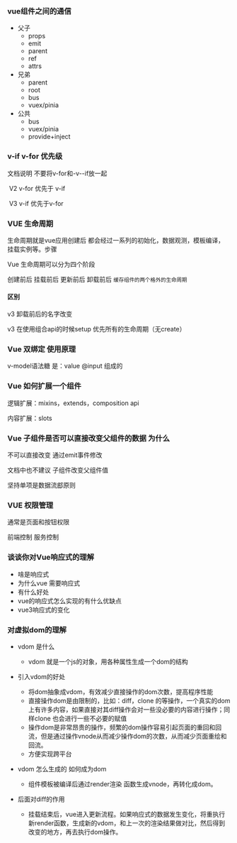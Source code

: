 ### vue组件之间的通信

- 父子
  - props
  - emit
  - parent
  - ref
  - attrs
- 兄弟
  - parent
  - root
  - bus
  - vuex/pinia
- 公共
  - bus
  - vuex/pinia
  - provide+inject

### v-if v-for 优先级

文档说明 不要将v-for和-v--if放一起

​	V2     v-for  优先于 v-if

​    V3   v-if 优先于v-for

### VUE 生命周期

生命周期就是vue应用创建后 都会经过一系列的初始化，数据观测，模板编译，挂载实例等。步骤

Vue 生命周期可以分为四个阶段

创建前后 挂载前后 更新前后 卸载前后 `缓存组件的两个格外的生命周期`

#### 区别

v3 卸载前后的名字改变

v3 在使用组合api的时候setup 优先所有的生命周期（无create）

### Vue 双绑定 使用原理

v-model语法糖 是：value @input 组成的

### Vue 如何扩展一个组件

逻辑扩展：mixins，extends，composition api

内容扩展：slots    

### Vue 子组件是否可以直接改变父组件的数据 为什么

不可以直接改变 通过emit事件修改

文档中也不建议 子组件改变父组件值

坚持单项是数据流䣌原则

### VUE 权限管理

通常是页面和按钮权限

前端控制 服务控制

### 谈谈你对Vue响应式的理解

- 啥是响应式
- 为什么vue 需要响应式
- 有什么好处
- vue的响应式怎么实现的有什么优缺点
- vue3响应式的变化

### 对虚拟dom的理解

- vdom 是什么
  - vdom 就是一个js的对象，用各种属性生成一个dom的结构

- 引入vdom的好处
  - 将dom抽象成vdom，有效减少直接操作的dom次数，提高程序性能
  - 直接操作dom是由限制的，比如：diff，clone 的等操作，一个真实的dom上有许多内容，如果直接对其diff操作会对一些没必要的内容进行操作；同样clone 也会进行一些不必要的赋值
  - 操作dom是非常昂贵的操作，频繁的dom操作容易引起页面的重回和回流，但是通过操作vnode从而减少操作dom的次数，从而减少页面重绘和回流。
  - 方便实现跨平台

- vdom 怎么生成的 如何成为dom
  - 组件模板被编译后通过render渲染 函数生成vnode，再转化成dom。

- 后面对diff的作用
  - 挂载结束后，vue进入更新流程。如果响应式的数据发生变化，将重执行新render函数，生成新的vdom，和上一次的渲染结果做对比，然后得到改变的地方，再去执行dom操作。

